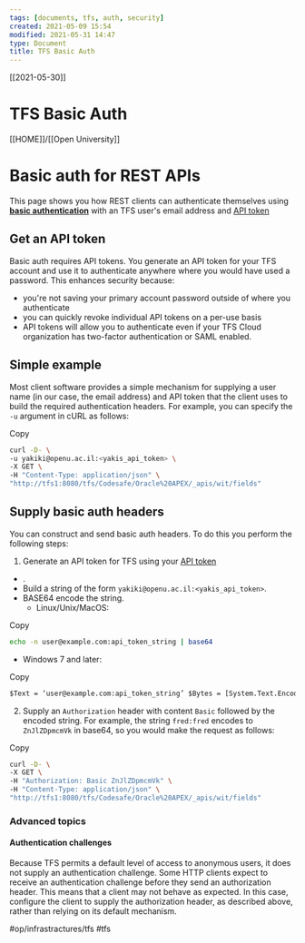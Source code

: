 ```yaml
---
tags: [documents, tfs, auth, security]  
created: 2021-05-09 15:54
modified: 2021-05-31 14:47
type: Document
title: TFS Basic Auth
---
```

[[2021-05-30]]
# TFS Basic Auth
[[HOME]]/[[Open University]]





# Basic auth for REST APIs
This page shows you how REST clients can authenticate themselves using **[basic authentication](http://en.wikipedia.org/wiki/Basic_access_authentication)** with an TFS user's email address and [API token](http://tfs1:8080/tfs/Codesafe/_details/security/tokens)




## Get an API token

Basic auth requires API tokens. You generate an API token for your TFS account and use it to authenticate anywhere where you would have used a password. This enhances security because:

-   you're not saving your primary account password outside of where you authenticate
-   you can quickly revoke individual API tokens on a per-use basis
-   API tokens will allow you to authenticate even if your TFS Cloud organization has two-factor authentication or SAML enabled.



## Simple example

Most client software provides a simple mechanism for supplying a user name (in our case, the email address) and API token that the client uses to build the required authentication headers. For example, you can specify the `-u` argument in cURL as follows:

Copy

```bash
curl -D- \
-u yakiki@openu.ac.il:<yakis_api_token> \
-X GET \
-H "Content-Type: application/json" \
"http://tfs1:8080/tfs/Codesafe/Oracle%20APEX/_apis/wit/fields"
```

## Supply basic auth headers

You can construct and send basic auth headers. To do this you perform the following steps:

1.  Generate an API token for TFS using your [API token](http://tfs1:8080/tfs/Codesafe/_details/security/tokens)

-   .
-   Build a string of the form `yakiki@openu.ac.il:<yakis_api_token>`.
-   BASE64 encode the string.
    -   Linux/Unix/MacOS:
        

Copy

  ```bash  
  echo -n user@example.com:api_token_string | base64
 ```
    
-   Windows 7 and later:
    

Copy

```ps 
$Text = ‘user@example.com:api_token_string’ $Bytes = [System.Text.Encoding]::UTF8.GetBytes($Text) $EncodedText = [Convert]::ToBase64String($Bytes) $EncodedText
```

2.  Supply an `Authorization` header with content `Basic` followed by the encoded string. For example, the string `fred:fred` encodes to `ZnJlZDpmcmVk` in base64, so you would make the request as follows:

Copy

```bash
curl -D- \ 
-X GET \ 
-H "Authorization: Basic ZnJlZDpmcmVk" \ 
-H "Content-Type: application/json" \
"http://tfs1:8080/tfs/Codesafe/Oracle%20APEX/_apis/wit/fields"
```

### Advanced topics

#### Authentication challenges

Because TFS permits a default level of access to anonymous users, it does not supply an authentication challenge. Some HTTP clients expect to receive an authentication challenge before they send an authorization header. This means that a client may not behave as expected. In this case, configure the client to supply the authorization header, as described above, rather than relying on its default mechanism.



#op/infrastractures/tfs
#tfs